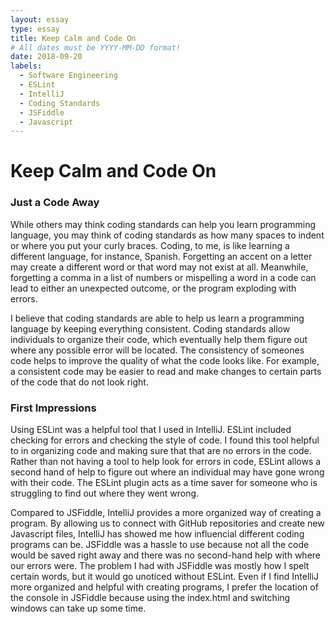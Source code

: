 ```yaml
---
layout: essay
type: essay
title: Keep Calm and Code On
# All dates must be YYYY-MM-DD format!
date: 2018-09-20
labels:
  - Software Engineering
  - ESLint
  - IntelliJ
  - Coding Standards
  - JSFiddle
  - Javascript
---
```

# Keep Calm and Code On

### Just a Code Away
While others may think coding standards can help you learn programming language, you may think of coding standards as how many spaces to indent or where you put your curly braces. Coding, to me, is like learning a different language, for instance, Spanish. Forgetting an accent on a letter may create a different word or that word may not exist at all. Meanwhile, forgetting a comma in a list of numbers or mispelling a word in a code can lead to either an unexpected outcome, or the program exploding with errors. 

I believe that coding standards are able to help us learn a programming language by keeping everything consistent. Coding standards allow individuals to organize their code, which eventually help them figure out where any possible error will be located. The consistency of someones code helps to improve the quality of what the code looks like. For example, a consistent code may be easier to read and make changes to certain parts of the code that do not look right. 

### First Impressions
Using ESLint was a helpful tool that I used in IntelliJ. ESLint included checking for errors and checking the style of code. I found this tool helpful to in organizing code and making sure that that are no errors in the code. Rather than not having a tool to help look for errors in code, ESLint allows a second hand of help to figure out where an individual may have gone wrong with their code. The ESLint plugin acts as a time saver for someone who is struggling to find out where they went wrong. 

Compared to JSFiddle, IntelliJ provides a more organized way of creating a program. By allowing us to connect with GitHub repositories and create new Javascript files, IntelliJ has showed me how influencial different coding programs can be. JSFiddle was a hassle to use because not all the code would be saved right away and there was no second-hand help with where our errors were. The problem I had with JSFiddle was mostly how I spelt certain words, but it would go unoticed without ESLint. Even if I find IntelliJ more organized and helpful with creating programs, I prefer the location of the console in JSFiddle because using the index.html and switching windows can take up some time.
